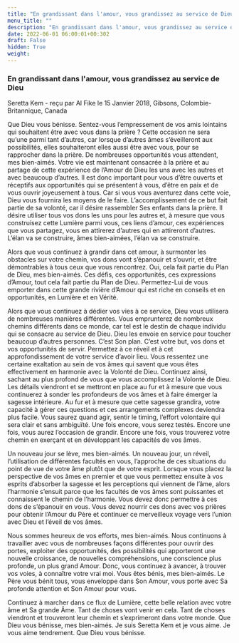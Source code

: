 ```yaml
---
title: "En grandissant dans l'amour, vous grandissez au service de Dieu"
menu_title: ""
description: "En grandissant dans l'amour, vous grandissez au service de Dieu"
date: 2022-06-01 06:00:01+00:302
draft: False
hidden: True
weight:
---
```

### En grandissant dans l'amour, vous grandissez au service de Dieu

Seretta Kem - reçu par Al Fike le 15 Janvier 2018, Gibsons, Colombie-Britannique, Canada

Que Dieu vous bénisse. Sentez-vous l’empressement de vos amis lointains qui souhaitent être avec vous dans la prière ? Cette occasion ne sera qu’une parmi tant d’autres, car lorsque d’autres âmes s’éveilleront aux possibilités, elles souhaiteront elles aussi être avec vous, pour se rapprocher dans la prière. De nombreuses opportunités vous attendent, mes bien-aimés. Votre vie est maintenant consacrée à la prière et au partage de cette expérience de l’Amour de Dieu les uns avec les autres et avec beaucoup d’autres. Il est donc important pour vous d’être ouverts et réceptifs aux opportunités qui se présentent à vous, d’être en paix et de vous ouvrir joyeusement à tous. Car si vous vous aventurez dans cette voie, Dieu vous fournira les moyens de le faire. L’accomplissement de ce but fait partie de sa volonté, car il désire rassembler Ses enfants dans la prière. Il désire utiliser tous vos dons les uns pour les autres et, à mesure que vous construisez cette Lumière parmi vous, ces liens d’amour, ces expériences que vous partagez, vous en attirerez d’autres qui en attireront d’autres. L’élan va se construire, âmes bien-aimées, l’élan va se construire.

Alors que vous continuez à grandir dans cet amour, à surmonter les obstacles sur votre chemin, vos dons vont s’épanouir et s’ouvrir, et être démontrables à tous ceux que vous rencontrez. Oui, cela fait partie du Plan de Dieu, mes bien-aimés. Ces défis, ces opportunités, ces expressions d’Amour, tout cela fait partie du Plan de Dieu. Permettez-Lui de vous emporter dans cette grande rivière d’Amour qui est riche en conseils et en opportunités, en Lumière et en Vérité.

Alors que vous continuez à dédier vos vies à ce service, Dieu vous utilisera de nombreuses manières différentes. Vous emprunterez de nombreux chemins différents dans ce monde, car tel est le destin de chaque individu qui se consacre au service de Dieu. Dieu les envoie en service pour toucher beaucoup d’autres personnes. C’est Son plan. C’est votre but, vos dons et vos opportunités de servir. Permettez à ce réveil et à cet approfondissement de votre service d’avoir lieu. Vous ressentez une certaine exaltation au sein de vos âmes qui savent que vous êtes effectivement en harmonie avec la Volonté de Dieu. Continuez ainsi, sachant au plus profond de vous que vous accomplissez la Volonté de Dieu. Les détails viendront et se mettront en place au fur et à mesure que vous continuerez à sonder les profondeurs de vos âmes et à faire émerger la sagesse intérieure. Au fur et à mesure que cette sagesse grandira, votre capacité à gérer ces questions et ces arrangements complexes deviendra plus facile. Vous saurez quand agir, sentir le timing, l’effort volontaire qui sera clair et sans ambiguïté. Une fois encore, vous serez testés. Encore une fois, vous aurez l’occasion de grandir. Encore une fois, vous trouverez votre chemin en exerçant et en développant les capacités de vos âmes.

Un nouveau jour se lève, mes bien-aimés. Un nouveau jour, un réveil, l’utilisation de différentes facultés en vous, l’approche de ces situations du point de vue de votre âme plutôt que de votre esprit. Lorsque vous placez la perspective de vos âmes en premier et que vous permettez ensuite à vos esprits d’absorber la sagesse et les perceptions qui viennent de l’âme, alors l’harmonie s’ensuit parce que les facultés de vos âmes sont puissantes et connaissent le chemin de l’harmonie. Vous devez donc permettre à ces dons de s’épanouir en vous. Vous devez nourrir ces dons avec vos prières pour obtenir l’Amour du Père et continuer ce merveilleux voyage vers l’union avec Dieu et l’éveil de vos âmes.

Nous sommes heureux de vos efforts, mes bien-aimés. Nous continuons à travailler avec vous de nombreuses façons différentes pour ouvrir des portes, exploiter des opportunités, des possibilités qui apporteront une nouvelle croissance, de nouvelles compréhensions, une conscience plus profonde, un plus grand Amour. Donc, vous continuez à avancer, à trouver vos voies, à connaître votre vrai moi. Vous êtes bénis, mes bien-aimés. Le Père vous bénit tous, vous enveloppe dans Son Amour, vous porte avec Sa profonde attention et Son Amour pour vous.

Continuez à marcher dans ce flux de Lumière, cette belle relation avec votre âme et Sa grande Âme. Tant de choses vont venir en cela. Tant de choses viendront et trouveront leur chemin et s’exprimeront dans votre monde. Que Dieu vous bénisse, mes bien-aimés. Je suis Seretta Kem et je vous aime. Je vous aime tendrement. Que Dieu vous bénisse.


